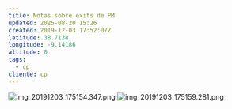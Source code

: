 ```yaml
---
title: Notas sobre exits de PM
updated: 2025-08-20 15:26
created: 2019-12-03 17:52:07Z
latitude: 38.7138
longitude: -9.14186
altitude: 0
tags:
  - cp
cliente: cp
---
```


![img_20191203_175154.347.png](img_20191203_175154.347.png)
![img_20191203_175159.281.png](img_20191203_175159.281.png)